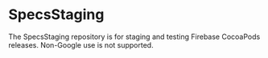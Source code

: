 # SpecsStaging
The SpecsStaging repository is for staging and testing Firebase CocoaPods releases.
Non-Google use is not supported.
